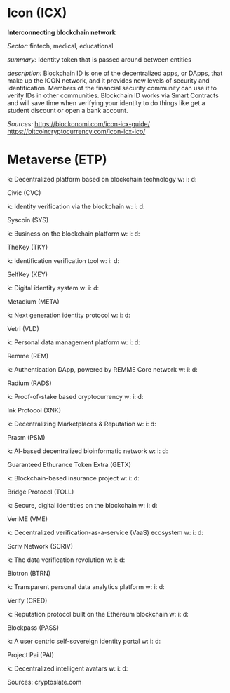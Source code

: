 

# Icon (ICX)

**Interconnecting blockchain network**

_Sector:_ fintech, medical, educational

_summary:_ Identity token that is passed around between entities

_description:_ Blockchain ID is one of the decentralized apps, or DApps, that make up the ICON network, and it provides new levels of security and identification. Members of the financial security community can use it to verify IDs in other communities. Blockchain ID works via Smart Contracts and will save time when verifying your identity to do things like get a student discount or open a bank account.

_Sources:_ https://blockonomi.com/icon-icx-guide/ https://bitcoincryptocurrency.com/icon-icx-ico/


# Metaverse (ETP)

k: Decentralized platform based on blockchain technology
w:
i:
d:

Civic (CVC)

k: Identity verification via the blockchain
w:
i:
d:

Syscoin (SYS)

k: Business on the blockchain platform
w:
i:
d:

TheKey (TKY)

k: Identification verification tool
w:
i:
d:

SelfKey (KEY)

k: Digital identity system
w:
i:
d:

Metadium (META)

k: Next generation identity protocol
w:
i:
d:

Vetri (VLD)

k: Personal data management platform
w:
i:
d:

Remme (REM)

k: Authentication DApp, powered by REMME Core network
w:
i:
d:

Radium (RADS)

k: Proof-of-stake based cryptocurrency
w:
i:
d:

Ink Protocol (XNK)

k: Decentralizing Marketplaces & Reputation
w:
i:
d:

Prasm (PSM)

k: AI-based decentralized bioinformatic network
w:
i:
d:

Guaranteed Ethurance Token Extra (GETX)

k: Blockchain-based insurance project
w:
i:
d:

Bridge Protocol (TOLL)

k: Secure, digital identities on the blockchain
w:
i:
d:

VeriME (VME)

k: Decentralized verification-as-a-service (VaaS) ecosystem
w:
i:
d:

Scriv Network (SCRIV)

k: The data verification revolution
w:
i:
d:

Biotron (BTRN)

k: Transparent personal data analytics platform
w:
i:
d:

Verify (CRED)

k: Reputation protocol built on the Ethereum blockchain
w:
i:
d:

Blockpass (PASS)

k: A user centric self-sovereign identity portal
w:
i:
d:

Project Pai (PAI)

k: Decentralized intelligent avatars
w:
i:
d:

Sources: 
cryptoslate.com
